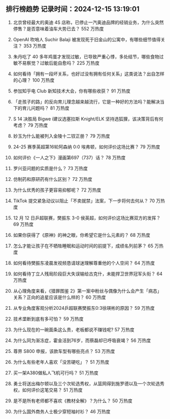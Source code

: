 
## 排行榜趋势 记录时间：2024-12-15 13:19:01
  
  1. 北京曾经最大的奥迪 4S 店称，已停止一汽奥迪品牌的经销业务，为什么突然停售？是否意味着油车大势已去？ 552 万热度
    
  2. OpenAI 吹哨人 Suchir Balaji 被发现死于旧金山的公寓中，有哪些细节值得关注？ 353 万热度
    
  3. 朱丹吃了 40 多年鸡蛋才发现过敏，已导致严重心悸，多处结节，哪些食物过敏不易察觉？过敏后能自愈吗？ 225 万热度
    
  4. 如何看待「拥有一段坏关系，也好过没有拥有任何关系」这类说法？出自怎样的心理？ 100 万热度
    
  5. 参加知乎电 Club 新知技术大会，你有哪些收获？ 91 万热度
    
  6. 「走孩子的路」的反向育儿理念越来越流行，它是一种好的方法吗？能解决当下的育儿问题吗？ 81 万热度
    
  7. S 14 决胜局 Bigwe i建议选塞拉斯 Knight/ELK 坚持选狐狸，该决策背后有何考虑？ 79 万热度
    
  8. 妙玉为什么能被列入金陵十二钗正册？ 79 万热度
    
  9. 24-25 赛季英超第16轮阿森纳 0:0 埃弗顿，如何评价这场比赛？ 79 万热度
    
  10. 如何评价《一人之下》漫画第697（737）话？ 78 万热度
    
  11. 罗兴亚问题的实质是什么？ 73 万热度
    
  12. 仿制药和原研药有什么区别？ 72 万热度
    
  13. 为什么优秀的孩子更容易抑郁呢？ 72 万热度
    
  14. TikTok 提交紧急动议以阻止「不卖就禁」法案，下一步将何去何从？ 70 万热度
    
  15. 12 月 12 日乒超联赛，樊振东 3-0 侯英超，如何评价这场比赛双方的发挥？ 69 万热度
    
  16. 如果你获得了《原神》的神之眼，你希望它是什么元素的？ 68 万热度
    
  17. 怎么才能让孩子在不牺牲睡眠和运动时间的前提下，成绩名列前茅？ 65 万热度
    
  18. 如何看待樊振东凌晨发视频恳请球迷理解尊重他的个人空间？ 64 万热度
    
  19. 如何看待丁立人残局阶段巨大失误输给古克什，未能捍卫世界冠军头衔？ 64 万热度
    
  20. 从心理角度来看，《猎罪图鉴 2》第一案中粉丝与偶像为什么会产生「病态」关系？正向的追星应该是什么样的？ 60 万热度
    
  21. 从专业角度客观分析2024乒超联赛樊振东0:3徐瑛彬的原因？ 59 万热度
    
  22. 技术垄断到底有多可怕？ 59 万热度
    
  23. 为什么现在的一碗面条这么贵，老板都说不赚钱呢? 57 万热度
    
  24. 为什么同为渐冻症，霍金活到76岁，而蔡磊却已呼吸衰竭？ 56 万热度
    
  25. 尊界 S800 申报，该款车型有哪些亮点？ 53 万热度
    
  26. 为什么有些老年人喜欢「没苦硬吃」？ 51 万热度
    
  27. 买一架A380做私人飞机可行吗？ 51 万热度
    
  28. 勇士将送出梅尔顿以及三个次轮选秀权，从篮网得到施罗德以及一个次轮选秀权，如何评价这笔交易？ 51 万热度
    
  29. 是不是所有老师都不喜欢《教材全解》？为什么？ 50 万热度
    
  30. 为什么国外商务人士极少穿短袖衬衫？ 46 万热度
    